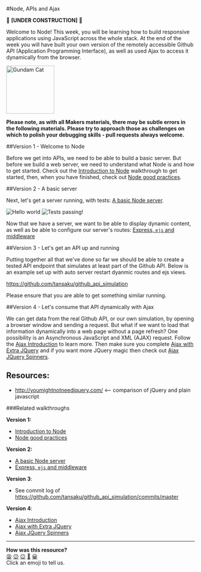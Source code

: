 #Node, APIs and Ajax

:construction: **[UNDER CONSTRUCTION]** :construction:

Welcome to Node! This week, you will be learning how to build responsive applications using JavaScript across the whole stack. At the end of the week you will have built your own version of the remotely accessible Github API (Application Programming Interface), as well as used Ajax to access it dynamically from the browser.


<a href='https://developer.github.com/'><img src='https://developer.github.com/images/gundamcat.png' align="left" height="128" width="128" alt='Gundam Cat'></a>
<br clear='all'>


**Please note, as with all Makers materials, there may be subtle errors in the following materials. Please try to approach those as challenges on which to polish your debugging skills - pull requests always welcome.**

##Version 1 - Welcome to Node

Before we get into APIs, we need to be able to build a basic server. But before we build a web server, we need to understand what Node is and how to get started.
Check out the [Introduction to Node](https://github.com/makersacademy/course/blob/master/node/intro_to_node.md) walkthrough to get started, then, when you have finished, check out [Node good practices](https://github.com/makersacademy/course/blob/master/node/node_good_practices.md).

##Version 2 - A basic server

Next, let's get a server running, with tests: [A basic Node server](https://github.com/makersacademy/course/blob/master/node/basic_node_server.md).  

![Hello world](/images/hw.png)
![Tests passing!](/images/testpass.png)

Now that we have a server, we want to be able to display dynamic content, as well as be able to configure our server's routes:
[Express, `ejs` and middleware](https://github.com/makersacademy/course/blob/master/node/express_ejs.md)

##Version 3 - Let's get an API up and running

Putting together all that we've done so far we should be able to create a tested API endpoint that simulates at least part of the Github API.  Below is an example set up with auto server restart dyanmic routes and ejs views.

https://github.com/tansaku/github_api_simulation

Please ensure that you are able to get something similar running.

##Version 4 - Let's consume that API dynamically with Ajax

We can get data from the real Github API, or our own simulation, by opening a browser window and sending a request.  But what if we want to load that information dynamically into a web page without a page refresh?  One possibility is an Asynchronous JavaScript and XML (AJAX) request.  Follow the [Ajax Introduction](https://github.com/makersacademy/course/blob/master/node/ajax_introduction.md) to learn more.  Then make sure you complete [Ajax with Extra JQuery](https://github.com/makersacademy/course/blob/master/node/ajax_with_extra_jquery.md) and if you want more JQuery magic then check out [Ajax JQuery Spinners](https://github.com/makersacademy/course/blob/master/node/ajax_jquery_spinners.md).

Resources:
--------
* http://youmightnotneedjquery.com/ <-- comparison of jQuery and plain javascript

###Related walkthroughs

**Version 1:**  

 * [Introduction to Node](https://github.com/makersacademy/course/blob/master/node/intro_to_node.md)
 * [Node good practices](https://github.com/makersacademy/course/blob/master/node/node_good_practices.md)

**Version 2:**  

* [A basic Node server](https://github.com/makersacademy/course/blob/master/node/basic_node_server.md)
* [Express, `ejs` and middleware](https://github.com/makersacademy/course/blob/master/node/express_ejs.md)

**Version 3**:  

* See commit log of https://github.com/tansaku/github_api_simulation/commits/master

**Version 4**:  

* [Ajax Introduction](https://github.com/makersacademy/course/blob/master/node/ajax_introduction.md)
* [Ajax with Extra JQuery](https://github.com/makersacademy/course/blob/master/node/ajax_with_extra_jquery.md)
* [Ajax JQuery Spinners](https://github.com/makersacademy/course/blob/master/node/ajax_jquery_spinners.md)

<!-- BEGIN GENERATED SECTION DO NOT EDIT -->

---

**How was this resource?**  
[😫](https://airtable.com/shrUJ3t7KLMqVRFKR?prefill_Repository=course&prefill_File=pills/node2.md&prefill_Sentiment=😫) [😕](https://airtable.com/shrUJ3t7KLMqVRFKR?prefill_Repository=course&prefill_File=pills/node2.md&prefill_Sentiment=😕) [😐](https://airtable.com/shrUJ3t7KLMqVRFKR?prefill_Repository=course&prefill_File=pills/node2.md&prefill_Sentiment=😐) [🙂](https://airtable.com/shrUJ3t7KLMqVRFKR?prefill_Repository=course&prefill_File=pills/node2.md&prefill_Sentiment=🙂) [😀](https://airtable.com/shrUJ3t7KLMqVRFKR?prefill_Repository=course&prefill_File=pills/node2.md&prefill_Sentiment=😀)  
Click an emoji to tell us.

<!-- END GENERATED SECTION DO NOT EDIT -->
